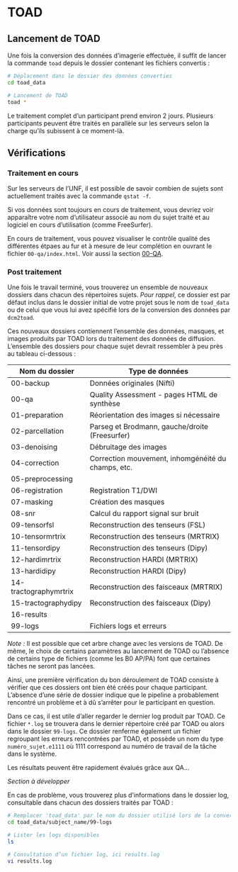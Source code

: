 # TOAD

##  Lancement de TOAD

Une fois la conversion des données d’imagerie effectuée, il suffit de lancer la commande `toad` depuis le dossier contenant les fichiers convertis :

~~~bash
# Déplacement dans le dossier des données converties
cd toad_data

# Lancement de TOAD
toad *
~~~

Le traitement complet d’un participant prend environ 2 jours. 
Plusieurs participants peuvent être traités en parallèle sur les serveurs selon la charge qu’ils subissent à ce moment-là. 


## Vérifications

### Traitement en cours

Sur les serveurs de l’UNF, il est possible de savoir combien de sujets sont actuellement traités avec la commande `qstat -f`.

Si vos données sont toujours en cours de traitement, vous devriez voir apparaître votre nom d’utilisateur associé au nom du sujet traité et au logiciel en cours d’utilisation (comme FreeSurfer). 

En cours de traitement, vous pouvez visualiser le contrôle qualité des différentes étpaes au fur et à mesure de leur complétion en ouvrant le fichier `00-qa/index.html`. Voir aussi la section [00-QA](tasks/#00-qa).

### Post traitement

Une fois le travail terminé, vous trouverez un ensemble de nouveaux dossiers dans chacun des répertoires sujets.
*Pour rappel*, ce dossier est par défaut inclus dans le dossier initial de votre projet sous le nom de `toad_data` ou de celui que vous lui avez spécifié lors de la conversion des données par `dcm2toad`.
 
Ces nouveaux dossiers contiennent l’ensemble des données, masques, et images produits par TOAD lors du traitement des données de diffusion.
L’ensemble des dossiers pour chaque sujet devrait ressembler à peu près au tableau ci-dessous :

|**Nom du dossier**     | **Type de données**                                   |
|-----------------------|-------------------------------------------------------|
|00-backup              | Données originales (Nifti)                            |
|00-qa                  | Quality Assessment - pages HTML de synthèse           |
|01-preparation         | Réorientation des images si nécessaire                |
|02-parcellation        | Parseg et Brodmann, gauche/droite (Freesurfer)        |
|03-denoising           | Débruitage des images                                 |
|04-correction          | Correction mouvement, inhomgénéité du champs, etc.    |
|05-preprocessing       |                                                       |
|06-registration        | Registration T1/DWI                                   |
|07-masking             | Création des masques                                  |
|08-snr                 | Calcul du rapport signal sur bruit                    |
|09-tensorfsl           | Reconstruction des tenseurs (FSL)                     |
|10-tensormrtrix        | Reconstruction des tenseurs (MRTRIX)                  |
|11-tensordipy          | Reconstruction des tenseurs (Dipy)                    |
|12-hardimrtrix         | Reconstruction HARDI (MRTRIX)                         |
|13-hardidipy           | Reconstruction HARDI (Dipy)                           |
|14-tractographymrtrix  | Reconstruction des faisceaux (MRTRIX)                 |
|15-tractographydipy    | Reconstruction des faisceaux (Dipy)                   |
|16-results             |                                                       |
|99-logs                | Fichiers logs et erreurs                              |

*Note :* Il est possible que cet arbre change avec les versions de TOAD. 
De même, le choix de certains paramètres au lancement de TOAD ou l’absence de certains type de fichiers (comme les B0 AP/PA) font que certaines tâches ne seront pas lancées. 

Ainsi, une première vérification du bon déroulement de TOAD consiste à vérifier que ces dossiers ont bien été créés pour chaque participant.
L’absence d’une série de dossier indique que le pipeline a probablement rencontré un problème et à dû s’arrêter pour le participant en question.

Dans ce cas, il est utile d’aller regarder le dernier log produit par TOAD. 
Ce fichier `*.log` se trouvera dans le dernier répertoire créé par TOAD ou alors dans le dossier `99-logs`.
Ce dossier renferme également un fichier regroupant les erreurs rencontrées par TOAD, et possède un nom du type `numéro_sujet.e1111` où 1111 correspond au numéro de travail de la tâche dans le système.


Les résultats peuvent être rapidement évalués grâce aux QA...

<!-- FIXME QA -->
*Section à développer*

En cas de problème, vous trouverez plus d’informations dans le dossier log, consultable dans chacun des dossiers traités par TOAD :

~~~bash
# Remplacer 'toad_data' par le nom du dossier utilisé lors de la conversion 
cd toad_data/subject_name/99-logs

# Lister les logs disponibles
ls

# Consultation d’un fichier log, ici results.log
vi results.log
~~~


